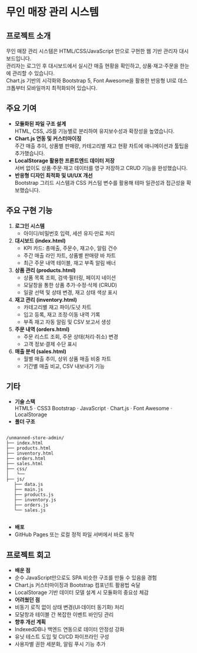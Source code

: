 # 무인 매장 관리 시스템

## 프로젝트 소개
무인 매장 관리 시스템은 HTML/CSS/JavaScript 만으로 구현한 웹 기반 관리자 대시보드입니다.  
관리자는 로그인 후 대시보드에서 실시간 매출 현황을 확인하고, 상품·재고·주문을 한눈에 관리할 수 있습니다.  
Chart.js 기반의 시각화와 Bootstrap 5, Font Awesome을 활용한 반응형 UI로 데스크톱부터 모바일까지 최적화되어 있습니다.

## 주요 기여
- **모듈화된 파일 구조 설계**  
  HTML, CSS, JS를 기능별로 분리하여 유지보수성과 확장성을 높였습니다.  
- **Chart.js 연동 및 커스터마이징**  
  주간 매출 추이, 상품별 판매량, 카테고리별 재고 현황 차트에 애니메이션과 툴팁을 추가했습니다.  
- **LocalStorage 활용한 프론트엔드 데이터 저장**  
  서버 없이도 상품·주문·재고 데이터를 영구 저장하고 CRUD 기능을 완성했습니다.  
- **반응형 디자인 최적화 및 UI/UX 개선**  
  Bootstrap 그리드 시스템과 CSS 커스텀 변수를 활용해 테마 일관성과 접근성을 확보했습니다.

## 주요 구현 기능
1. **로그인 시스템**  
   - 아이디/비밀번호 입력, 세션 유지·만료 처리  
2. **대시보드 (index.html)**  
   - KPI 카드: 총매출, 주문수, 재고수, 알림 건수  
   - 주간 매출 라인 차트, 상품별 판매량 바 차트  
   - 최근 주문 내역 테이블, 재고 부족 알림 배너  
3. **상품 관리 (products.html)**  
   - 상품 목록 조회, 검색·필터링, 페이지 네이션  
   - 모달창을 통한 상품 추가·수정·삭제 (CRUD)  
   - 일괄 선택 및 상태 변경, 재고 상태 색상 표시  
4. **재고 관리 (inventory.html)**  
   - 카테고리별 재고 파이/도넛 차트  
   - 입고 등록, 재고 조정·이동 내역 기록  
   - 부족 재고 자동 알림 및 CSV 보고서 생성  
5. **주문 내역 (orders.html)**  
   - 주문 리스트 조회, 주문 상태(처리·취소) 변경  
   - 고객 정보·결제 수단 표시  
6. **매출 분석 (sales.html)**  
   - 월별 매출 추이, 상위 상품 매출 비중 차트  
   - 기간별 매출 비교, CSV 내보내기 기능  

## 기타
- **기술 스택**  
  HTML5 · CSS3 Bootstrap · JavaScript · Chart.js · Font Awesome · LocalStorage  
- **폴더 구조**  
```

/unmanned-store-admin/
├── index.html
├── products.html
├── inventory.html
├── orders.html
├── sales.html
├── css/
│   └── 
├── js/
   ├── data.js
   ├── main.js
   ├── products.js
   ├── inventory.js
   ├── orders.js
   └── sales.js


```
- **배포**  
- GitHub Pages 또는 로컬 정적 파일 서버에서 바로 동작

## 프로젝트 회고
- **배운 점**  
- 순수 JavaScript만으로도 SPA 비슷한 구조를 만들 수 있음을 경험  
- Chart.js 커스터마이징과 Bootstrap 컴포넌트 활용법 숙달  
- LocalStorage 기반 데이터 모델 설계 시 모듈화의 중요성 체감  
- **어려웠던 점**  
- 비동기 로직 없이 상태 변경(UI·데이터 동기화) 처리  
- 모달창과 테이블 간 복잡한 이벤트 바인딩 관리  
- **향후 개선 계획**  
- IndexedDB나 백엔드 연동으로 데이터 안정성 강화  
- 유닛 테스트 도입 및 CI/CD 파이프라인 구성  
- 사용자별 권한 세분화, 알림 푸시 기능 추가  
